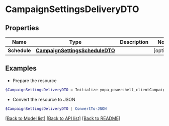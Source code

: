 # CampaignSettingsDeliveryDTO
## Properties

Name | Type | Description | Notes
------------ | ------------- | ------------- | -------------
**Schedule** | [**CampaignSettingsScheduleDTO**](CampaignSettingsScheduleDTO.md) |  | [optional] 

## Examples

- Prepare the resource
```powershell
$CampaignSettingsDeliveryDTO = Initialize-ympa_powershell_clientCampaignSettingsDeliveryDTO  -Schedule null
```

- Convert the resource to JSON
```powershell
$CampaignSettingsDeliveryDTO | ConvertTo-JSON
```

[[Back to Model list]](../README.md#documentation-for-models) [[Back to API list]](../README.md#documentation-for-api-endpoints) [[Back to README]](../README.md)


